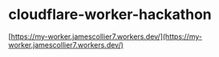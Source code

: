 # cloudflare-worker-hackathon

[https://my-worker.jamescollier7.workers.dev/](https://my-worker.jamescollier7.workers.dev/)
